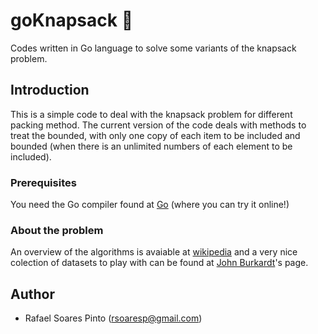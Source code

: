 # goKnapsack :school_satchel:
Codes written in Go language to solve some variants of the knapsack problem.

## Introduction

This is a simple code to deal with the knapsack problem for different packing method.
The current version of the code deals with methods to treat the bounded, with only 
one copy of each item to be included and bounded (when there is an unlimited numbers
of each element to be included).

### Prerequisites

You need the Go compiler found at [Go](https://golang.org/) (where you can try it online!) 

### About the problem

An overview of the algorithms is avaiable at [wikipedia](https://en.wikipedia.org/wiki/Knapsack_problem) 
and a very nice colection of datasets to play with can be found at [John Burkardt](https://people.sc.fsu.edu/~jburkardt/datasets/knapsack_01/knapsack_01.html)'s page.



## Author
* Rafael Soares Pinto (rsoaresp@gmail.com)
